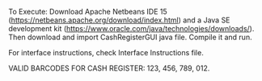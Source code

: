To Execute: Download Apache Netbeans IDE 15 (https://netbeans.apache.org/download/index.html) and a Java SE development kit (https://www.oracle.com/java/technologies/downloads/). Then download and import CashRegisterGUI java file. Compile it and run. 

For interface instructions, check Interface Instructions file.

VALID BARCODES FOR CASH REGISTER: 123, 456, 789, 012.
